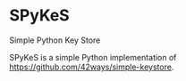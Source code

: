 # SPyKeS
Simple Python Key Store

SPyKeS is a simple Python implementation of https://github.com/42ways/simple-keystore.
